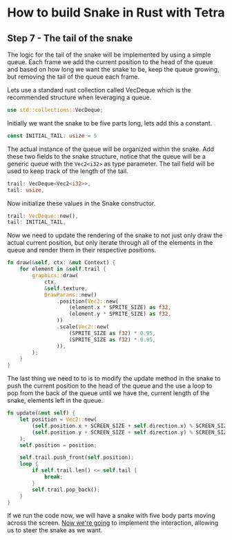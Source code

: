# How to build Snake in Rust with Tetra
## Step 7 - The tail of the snake
The logic for the tail of the snake will be implemented by using a simple queue. Each frame we add the current position to the head of the queue and based on how long we want the snake to be, keep the queue growing, but removing the tail of the queue each frame.

Lets use a standard rust collection called VecDeque which is the recommended structure when leveraging a queue.
```rust
use std::collections::VecDeque;
```
Initially we want the snake to be five parts long, lets add this a constant.
```rust
const INITIAL_TAIL: usize = 5
```
The actual instance of the queue will be organized within the snake. Add these two fields to the snake structure, notice that the queue will be a generic queue with the `Vec2<i32>` as type parameter. The tail field will be used to keep track of the length of the tail.
```rust
trail: VecDeque<Vec2<i32>>,
tail: usize,
```
Now initialize these values in the Snake constructor.
```rust
trail: VecDeque::new(),
tail: INITIAL_TAIL,
```
Now we need to update the rendering of the snake to not just only draw the actual current position, but only iterate through all of the elements in the queue and render them in their respective positions.
```rust
fn draw(&self, ctx: &mut Context) {
    for element in &self.trail {
        graphics::draw(
            ctx,
            &self.texture,
            DrawParams::new()
                .position(Vec2::new(
                    (element.x * SPRITE_SIZE) as f32,
                    (element.y * SPRITE_SIZE) as f32,
                ))                   
                .scale(Vec2::new(
                    (SPRITE_SIZE as f32) * 0.95,
                    (SPRITE_SIZE as f32) * 0.95,
                )),
        );
    }
}
```
The last thing we need to to is to modify the update method in the snake to push the current position to the head of the queue and the use a loop to pop from the back of the queue until we have the, current length of the snake, elements left in the queue.
```rust
fn update(&mut self) {
    let position = Vec2::new(
        (self.position.x + SCREEN_SIZE + self.direction.x) % SCREEN_SIZE,
        (self.position.y + SCREEN_SIZE + self.direction.y) % SCREEN_SIZE,
    );
    self.position = position;

    self.trail.push_front(self.position);
    loop {
        if self.trail.len() <= self.tail {
            break;
        }
        self.trail.pop_back();
    }
}
```
If we run the code now, we will have a snake with five body parts moving across the screen. [Now we're going](step_8.md) to implement the interaction, allowing us to steer the snake as we want.
